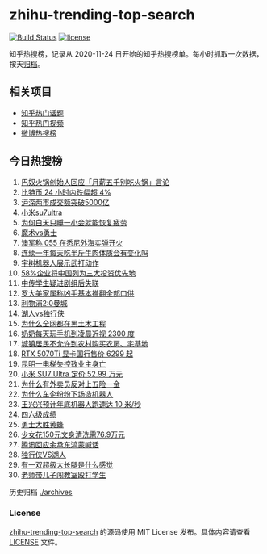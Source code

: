 # zhihu-trending-top-search

[![Build Status](https://github.com/justjavac/zhihu-trending-top-search/workflows/ci/badge.svg?branch=main)](https://github.com/justjavac/zhihu-trending-top-search/actions)
[![license](https://img.shields.io/github/license/justjavac/zhihu-trending-top-search)](https://github.com/justjavac/zhihu-trending-top-search/blob/main/LICENSE)

知乎热搜榜，记录从 2020-11-24 日开始的知乎热搜榜单。每小时抓取一次数据，按天[归档](./archives)。

## 相关项目

- [知乎热门话题](https://github.com/justjavac/zhihu-trending-hot-questions)
- [知乎热门视频](https://github.com/justjavac/zhihu-trending-hot-video)
- [微博热搜榜](https://github.com/justjavac/weibo-trending-hot-search)

## 今日热搜榜

<!-- BEGIN -->
<!-- 最后更新时间 Fri Feb 28 2025 22:09:24 GMT+0800 (China Standard Time) -->

1. [巴奴火锅创始人回应「月薪五千别吃火锅」言论](https://www.zhihu.com/search?q=%E5%B7%B4%E5%A5%B4%E7%81%AB%E9%94%85%E5%88%9B%E5%A7%8B%E4%BA%BA%E5%9B%9E%E5%BA%94%E3%80%8C%E6%9C%88%E8%96%AA%E4%BA%94%E5%8D%83%E5%88%AB%E5%90%83%E7%81%AB%E9%94%85%E3%80%8D%E8%A8%80%E8%AE%BA)
1. [比特币 24 小时内跌幅超 4%](https://www.zhihu.com/search?q=%E6%AF%94%E7%89%B9%E5%B8%81%2024%20%E5%B0%8F%E6%97%B6%E5%86%85%E8%B7%8C%E5%B9%85%E8%B6%85%204%25)
1. [沪深两市成交额突破5000亿](https://www.zhihu.com/search?q=%E6%B2%AA%E6%B7%B1%E4%B8%A4%E5%B8%82%E6%88%90%E4%BA%A4%E9%A2%9D%E7%AA%81%E7%A0%B45000%E4%BA%BF)
1. [小米su7ultra](https://www.zhihu.com/search?q=%E5%B0%8F%E7%B1%B3su7ultra)
1. [为何白天只睡一小会就能恢复疲劳](https://www.zhihu.com/search?q=%E4%B8%BA%E4%BD%95%E7%99%BD%E5%A4%A9%E5%8F%AA%E7%9D%A1%E4%B8%80%E5%B0%8F%E4%BC%9A%E5%B0%B1%E8%83%BD%E6%81%A2%E5%A4%8D%E7%96%B2%E5%8A%B3)
1. [魔术vs勇士](https://www.zhihu.com/search?q=%E9%AD%94%E6%9C%AFvs%E5%8B%87%E5%A3%AB)
1. [澳军称 055 在悉尼外海实弹开火](https://www.zhihu.com/search?q=%E6%BE%B3%E5%86%9B%E7%A7%B0%20055%20%E5%9C%A8%E6%82%89%E5%B0%BC%E5%A4%96%E6%B5%B7%E5%AE%9E%E5%BC%B9%E5%BC%80%E7%81%AB)
1. [连续一年每天吃半斤牛肉体质会有变化吗](https://www.zhihu.com/search?q=%E8%BF%9E%E7%BB%AD%E4%B8%80%E5%B9%B4%E6%AF%8F%E5%A4%A9%E5%90%83%E5%8D%8A%E6%96%A4%E7%89%9B%E8%82%89%E4%BD%93%E8%B4%A8%E4%BC%9A%E6%9C%89%E5%8F%98%E5%8C%96%E5%90%97)
1. [宇树机器人展示武打动作](https://www.zhihu.com/search?q=%E5%AE%87%E6%A0%91%E6%9C%BA%E5%99%A8%E4%BA%BA%E5%B1%95%E7%A4%BA%E6%AD%A6%E6%89%93%E5%8A%A8%E4%BD%9C)
1. [58%企业将中国列为三大投资优先地](https://www.zhihu.com/search?q=58%25%E4%BC%81%E4%B8%9A%E5%B0%86%E4%B8%AD%E5%9B%BD%E5%88%97%E4%B8%BA%E4%B8%89%E5%A4%A7%E6%8A%95%E8%B5%84%E4%BC%98%E5%85%88%E5%9C%B0)
1. [中传学生疑进剧组后失联](https://www.zhihu.com/search?q=%E4%B8%AD%E4%BC%A0%E5%AD%A6%E7%94%9F%E7%96%91%E8%BF%9B%E5%89%A7%E7%BB%84%E5%90%8E%E5%A4%B1%E8%81%94)
1. [罗大美家属称凶手基本推翻全部口供](https://www.zhihu.com/search?q=%E7%BD%97%E5%A4%A7%E7%BE%8E%E5%AE%B6%E5%B1%9E%E7%A7%B0%E5%87%B6%E6%89%8B%E5%9F%BA%E6%9C%AC%E6%8E%A8%E7%BF%BB%E5%85%A8%E9%83%A8%E5%8F%A3%E4%BE%9B)
1. [利物浦2:0曼城](https://www.zhihu.com/search?q=%E5%88%A9%E7%89%A9%E6%B5%A62%3A0%E6%9B%BC%E5%9F%8E)
1. [湖人vs独行侠](https://www.zhihu.com/search?q=%E6%B9%96%E4%BA%BAvs%E7%8B%AC%E8%A1%8C%E4%BE%A0)
1. [为什么全网都在黑土木工程](https://www.zhihu.com/search?q=%E4%B8%BA%E4%BB%80%E4%B9%88%E5%85%A8%E7%BD%91%E9%83%BD%E5%9C%A8%E9%BB%91%E5%9C%9F%E6%9C%A8%E5%B7%A5%E7%A8%8B)
1. [奶奶每天玩手机到凌晨近视 2300 度](https://www.zhihu.com/search?q=%E5%A5%B6%E5%A5%B6%E6%AF%8F%E5%A4%A9%E7%8E%A9%E6%89%8B%E6%9C%BA%E5%88%B0%E5%87%8C%E6%99%A8%E8%BF%91%E8%A7%86%202300%20%E5%BA%A6)
1. [城镇居民不允许到农村购买农房、宅基地](https://www.zhihu.com/search?q=%E5%9F%8E%E9%95%87%E5%B1%85%E6%B0%91%E4%B8%8D%E5%85%81%E8%AE%B8%E5%88%B0%E5%86%9C%E6%9D%91%E8%B4%AD%E4%B9%B0%E5%86%9C%E6%88%BF%E3%80%81%E5%AE%85%E5%9F%BA%E5%9C%B0)
1. [RTX 5070Ti 显卡国行售价 6299 起](https://www.zhihu.com/search?q=RTX%205070Ti%20%E6%98%BE%E5%8D%A1%E5%9B%BD%E8%A1%8C%E5%94%AE%E4%BB%B7%206299%20%E8%B5%B7)
1. [昆明一电梯失控致业主身亡](https://www.zhihu.com/search?q=%E6%98%86%E6%98%8E%E4%B8%80%E7%94%B5%E6%A2%AF%E5%A4%B1%E6%8E%A7%E8%87%B4%E4%B8%9A%E4%B8%BB%E8%BA%AB%E4%BA%A1)
1. [小米 SU7 Ultra 定价 52.99 万元](https://www.zhihu.com/search?q=%E5%B0%8F%E7%B1%B3%20SU7%20Ultra%20%E5%AE%9A%E4%BB%B7%2052.99%20%E4%B8%87%E5%85%83)
1. [为什么有外卖员反对上五险一金](https://www.zhihu.com/search?q=%E4%B8%BA%E4%BB%80%E4%B9%88%E6%9C%89%E5%A4%96%E5%8D%96%E5%91%98%E5%8F%8D%E5%AF%B9%E4%B8%8A%E4%BA%94%E9%99%A9%E4%B8%80%E9%87%91)
1. [为什么车企纷纷下场造机器人](https://www.zhihu.com/search?q=%E4%B8%BA%E4%BB%80%E4%B9%88%E8%BD%A6%E4%BC%81%E7%BA%B7%E7%BA%B7%E4%B8%8B%E5%9C%BA%E9%80%A0%E6%9C%BA%E5%99%A8%E4%BA%BA)
1. [王兴兴预计年底机器人跑速达 10 米/秒](https://www.zhihu.com/search?q=%E7%8E%8B%E5%85%B4%E5%85%B4%E9%A2%84%E8%AE%A1%E5%B9%B4%E5%BA%95%E6%9C%BA%E5%99%A8%E4%BA%BA%E8%B7%91%E9%80%9F%E8%BE%BE%2010%20%E7%B1%B3%2F%E7%A7%92)
1. [四六级成绩](https://www.zhihu.com/search?q=%E5%9B%9B%E5%85%AD%E7%BA%A7%E6%88%90%E7%BB%A9)
1. [勇士大胜黄蜂](https://www.zhihu.com/search?q=%E5%8B%87%E5%A3%AB%E5%A4%A7%E8%83%9C%E9%BB%84%E8%9C%82)
1. [少女花150元文身清洗需76.9万元](https://www.zhihu.com/search?q=%E5%B0%91%E5%A5%B3%E8%8A%B1150%E5%85%83%E6%96%87%E8%BA%AB%E6%B8%85%E6%B4%97%E9%9C%8076.9%E4%B8%87%E5%85%83)
1. [腾讯回应余承东鸿蒙喊话](https://www.zhihu.com/search?q=%E8%85%BE%E8%AE%AF%E5%9B%9E%E5%BA%94%E4%BD%99%E6%89%BF%E4%B8%9C%E9%B8%BF%E8%92%99%E5%96%8A%E8%AF%9D)
1. [独行侠VS湖人](https://www.zhihu.com/search?q=%E7%8B%AC%E8%A1%8C%E4%BE%A0VS%E6%B9%96%E4%BA%BA)
1. [有一双超级大长腿是什么感觉](https://www.zhihu.com/search?q=%E6%9C%89%E4%B8%80%E5%8F%8C%E8%B6%85%E7%BA%A7%E5%A4%A7%E9%95%BF%E8%85%BF%E6%98%AF%E4%BB%80%E4%B9%88%E6%84%9F%E8%A7%89)
1. [老师带儿子闯教室殴打学生](https://www.zhihu.com/search?q=%E8%80%81%E5%B8%88%E5%B8%A6%E5%84%BF%E5%AD%90%E9%97%AF%E6%95%99%E5%AE%A4%E6%AE%B4%E6%89%93%E5%AD%A6%E7%94%9F)

<!-- END -->

历史归档 [./archives](./archives)

### License

[zhihu-trending-top-search](https://github.com/justjavac/zhihu-trending-top-search) 的源码使用 MIT License
发布。具体内容请查看 [LICENSE](./LICENSE) 文件。
